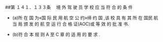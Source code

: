 ##第 １４１．１３３条 　境 外 驾 驶 员 学 校 应 当 符 合 的 条 件 

- (a)所 在 国 为«国 际 民 用 航 空 公 约»缔 约 国 ,该 校 具 有 其 所 在 国民 航 当 局 颁 发 的 航 空 运 行 合 格 证(AOC)或 等 效 的 批 准 书. 

- (b)符 合 本 规 则 A 至 C 章 的 适 用 的 要 求 .